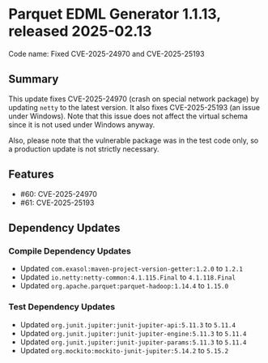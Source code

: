 # Parquet EDML Generator 1.1.13, released 2025-02.13

Code name: Fixed CVE-2025-24970 and CVE-2025-25193

## Summary

This update fixes CVE-2025-24970 (crash on special network package) by updating `netty` to the latest version.
It also fixes CVE-2025-25193 (an issue under Windows). Note that this issue does not affect the virtual schema since it is not used under Windows anyway.

Also, please note that the vulnerable package was in the test code only, so a production update is not strictly necessary.

## Features

* #60: CVE-2025-24970
* #61: CVE-2025-25193

## Dependency Updates

### Compile Dependency Updates

* Updated `com.exasol:maven-project-version-getter:1.2.0` to `1.2.1`
* Updated `io.netty:netty-common:4.1.115.Final` to `4.1.118.Final`
* Updated `org.apache.parquet:parquet-hadoop:1.14.4` to `1.15.0`

### Test Dependency Updates

* Updated `org.junit.jupiter:junit-jupiter-api:5.11.3` to `5.11.4`
* Updated `org.junit.jupiter:junit-jupiter-engine:5.11.3` to `5.11.4`
* Updated `org.junit.jupiter:junit-jupiter-params:5.11.3` to `5.11.4`
* Updated `org.mockito:mockito-junit-jupiter:5.14.2` to `5.15.2`

